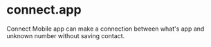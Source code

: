 # connect.app
Connect Mobile app can make a connection between what's app and unknown number without saving contact.
